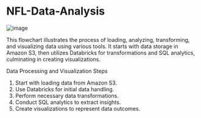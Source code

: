 # NFL-Data-Analysis


![image](https://github.com/user-attachments/assets/c42556a4-0e4d-4e36-8843-81e4f8e26325)


This flowchart illustrates the process of loading, analyzing, transforming, and visualizing data using various tools. It starts with data storage in Amazon S3, then utilizes Databricks for transformations and SQL analytics, culminating in creating visualizations.

Data Processing and Visualization Steps

1. Start with loading data from Amazon S3. 
2. Use Databricks for initial data handling. 
3. Perform necessary data transformations. 
4. Conduct SQL analytics to extract insights. 
5. Create visualizations to represent data outcomes.
